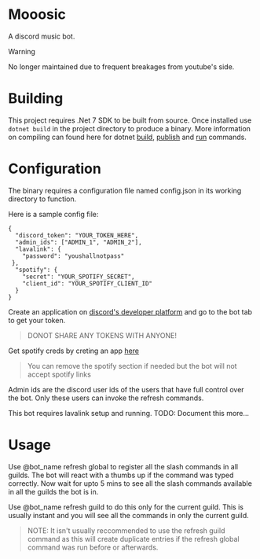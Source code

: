 # Mooosic
A discord music bot. 
> [!WARNING]
> No longer maintained due to frequent breakages from youtube's side.

# Building
This project requires .Net 7 SDK to be built from source.
Once installed use `dotnet build` in the project directory to produce a binary.
More information on compiling can found here for dotnet [build](https://learn.microsoft.com/en-us/dotnet/core/tools/dotnet-build), [publish](https://learn.microsoft.com/en-us/dotnet/core/tools/dotnet-build) and [run](https://learn.microsoft.com/en-us/dotnet/core/tools/dotnet-run) commands.

# Configuration

The binary requires a configuration file named config.json in its working directory to function.

Here is a sample config file:
```
{
  "discord_token": "YOUR_TOKEN_HERE",
  "admin_ids": ["ADMIN_1", "ADMIN_2"],
  "lavalink": {
    "password": "youshallnotpass"
 },
  "spotify": {
    "secret": "YOUR_SPOTIFY_SECRET",
    "client_id": "YOUR_SPOTIFY_CLIENT_ID"
  }
}
```

Create an application on [discord's  developer platform](https://discord.com/developers/applications) and go to the bot tab to get your token.

> DONOT SHARE ANY TOKENS WITH ANYONE!

Get spotify creds by creting an app [here](https://developer.spotify.com/dashboard)

> You can remove the spotify section if needed but the bot will not accept spotify links

Admin ids are the discord user ids of the users that have full control over the bot. Only these users can invoke the refresh commands.


This bot requires lavalink setup and running. TODO: Document this more...

# Usage
Use @bot_name refresh global to register all the slash commands in all guilds. The bot will react with a thumbs up if the command was typed correctly.
Now wait for upto 5 mins to see all the slash commands available in all the guilds the bot is in.

Use @bot_name refresh guild to do this only for the current guild. This is usually instant and you will see all the commands in only the current guild.

> NOTE:
> It isn't usually reccommended to use the refresh guild command as this will create duplicate entries if the refresh global command was run before or afterwards.

